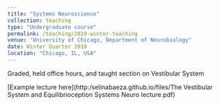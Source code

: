```yaml
---
title: "Systems Neuroscience"
collection: teaching
type: "Undergraduate course"
permalink: /teaching/2019-winter-teaching
venue: "University of Chicago, Department of Neurobiology"
date: Winter Quarter 2019
location: "Chicago, IL, USA"
---
```


Graded, held office hours, and taught section on Vestibular System

[Example lecture here](http:/selinabaeza.github.io/files/The Vestibular System and Equilibrioception Systems Neuro lecture.pdf)
